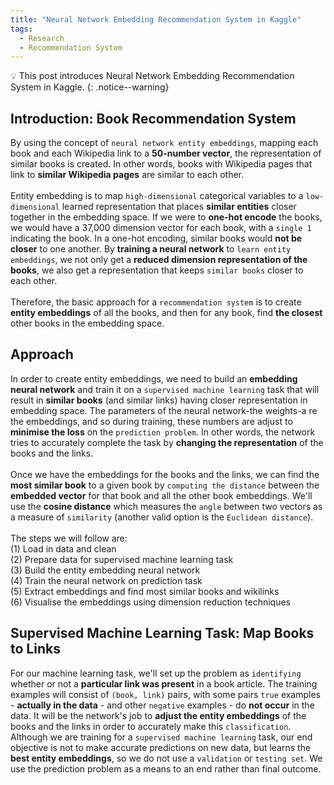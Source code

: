 ```yaml
---
title: "Neural Network Embedding Recommendation System in Kaggle"
tags:
  - Research
  - Recommendation System
---
```

💡 This post introduces Neural Network Embedding Recommendation System in Kaggle.
{: .notice--warning}
## Introduction: Book Recommendation System
By using the concept of `neural network entity embeddings`, mapping each book and each Wikipedia link to a **50-number vector**, the representation of similar books is created. In other words, books with Wikipedia pages that link to **similar Wikipedia pages** are similar to each other.
<br>
<br>
Entity embedding is to map `high-dimensional` categorical variables to a `low-dimensional` learned representation that places **similar entities** closer together in the embedding space. If we were to **one-hot encode** the books, we would have a 37,000 dimension vector for each book, with a `single 1` indicating the book. In a one-hot encoding, similar books would **not be closer** to one another. By **training a neural network** to `learn entity embeddings`, we not only get a **reduced dimension representation of the books**, we also get a representation that keeps `similar books` closer to each other.
<br>
<br>
Therefore, the basic approach for a `recommendation system` is to create **entity embeddings** of all the books, and then for any book, find **the closest** other books in the embedding space.

## Approach
In order to create entity embeddings, we need to build an **embedding neural network** and train it on a `supervised machine learning` task that will result in **similar books** (and similar links) having closer representation in embedding space. The parameters of the neural network-the weights-a re the embeddings, and so during training, these numbers are adjust to **minimise the loss** on the `prediction problem`. In other words, the network tries to accurately complete the task by **changing the representation** of the books and the links.
<br>
<br>
Once we have the embeddings for the books and the links, we can find the **most similar book** to a given book by `computing the distance` between the **embedded vector** for that book and all the other book embeddings. We'll use the **cosine distance** which measures the `angle` between two vectors as a measure of `similarity` (another valid option is the `Euclidean distance`).
<br>
<br>
The steps we will follow are:
<br>
(1) Load in data and clean
<br>
(2) Prepare data for supervised machine learning task
<br>
(3) Build the entity embedding neural network
<br>
(4) Train the neural network on prediction task
<br>
(5) Extract embeddings and find most similar books and wikilinks
<br>
(6) Visualise the embeddings using dimension reduction techniques

## Supervised Machine Learning Task: Map Books to Links
For our machine learning task, we'll set up the problem as `identifying` whether or not a **particular link was present** in a book article. The training examples will consist of `(book, link)` pairs, with some pairs `true` examples - **actually in the data** - and other `negative` examples - do **not occur** in the data. It will be the network's job to **adjust the entity embeddings** of the books and the links in order to accurately make this `classification`. Although we are training for a `supervised machine learning` task, our end objective is not to make accurate predictions on new data, but learns the **best entity embeddings**, so we do not use a `validation` or `testing set`. We use the prediction problem as a means to an end rather than final outcome.
